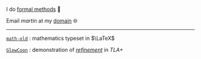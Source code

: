 
I do [formal methods](https://shemesh.larc.nasa.gov/fm/fm-what.html) 🎉

Email *martin* at my [domain](https://reklack.net) 🌐

---

[`math-old`](https://github.com/reklack/math-old) : mathematics typeset in $\LaTeX$

[`GlowCoon`](https://github.com/reklack/GlowCoon) : demonstration of [*refinement*](https://news.ycombinator.com/item?id=21669689) in *TLA+*

